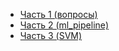 * [Часть 1 (вопросы)](./Lab1_part1_questions.ipynb)
* [Часть 2 (ml_pipeline)](./Lab1_part2_ml_pipeline.ipynb)
* [Часть 3 (SVM)](./Lab1_part3_SVM.ipynb)
